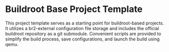# Buildroot Base Project Template

This project template serves as a starting point for buildroot-based projects. It utilizes a br2-external configuration file storage and includes the official buildroot repository as a git submodule. Convenient scripts are provided to simplify the build process, save configurations, and launch the build using qemu.

